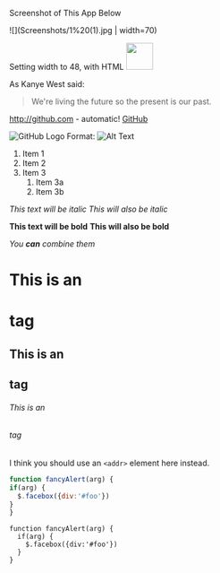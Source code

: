 Screenshot of This App Below


![](Screenshots/1%20(1).jpg  | width=70)

Setting width to 48, with HTML <img src="https://github.com/favicon.ico" width="48">

As Kanye West said:

> We're living the future so
> the present is our past.

http://github.com - automatic!
[GitHub](http://github.com)


![GitHub Logo](/images/logo.png)
Format: ![Alt Text](url)

1. Item 1
1. Item 2
1. Item 3
   1. Item 3a
   1. Item 3b


*This text will be italic*
_This will also be italic_

**This text will be bold**
__This will also be bold__

_You **can** combine them_

# This is an <h1> tag
## This is an <h2> tag
###### This is an <h6> tag
  
  
  I think you should use an
`<addr>` element here instead.
  
  
  
  ```javascript
function fancyAlert(arg) {
  if(arg) {
    $.facebox({div:'#foo'})
  }
}
```
  
  
    function fancyAlert(arg) {
      if(arg) {
        $.facebox({div:'#foo'})
      }
    }
